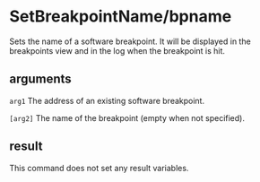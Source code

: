 # SetBreakpointName/bpname

Sets the name of a software breakpoint. It will be displayed in the breakpoints view and in the log when the breakpoint is hit.

## arguments

`arg1` The address of an existing software breakpoint.

`[arg2]` The name of the breakpoint (empty when not specified).

## result

This command does not set any result variables.
